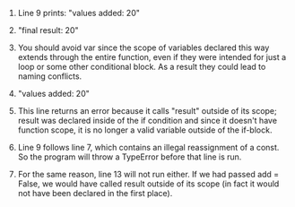 1. Line 9 prints: "values added: 20"

2. "final result: 20"

3. You should avoid var since the scope of variables declared this way extends through the entire function, even if they were intended for just a loop or some other conditional block. As a result they could lead to naming conflicts.

4. "values added: 20"

5. This line returns an error because it calls "result" outside of its scope; result was declared inside of the if condition and since it doesn't have function scope, it is no longer a valid variable outside of the if-block.

6. Line 9 follows line 7, which contains an illegal reassignment of a const. So the program will throw a TypeError before that line is run.

7. For the same reason, line 13 will not run either. If we had passed add = False, we would have called result outside of its scope (in fact it would not have been declared in the first place).

